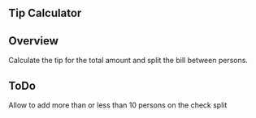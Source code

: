 ## Tip Calculator


## Overview

Calculate the tip for the total amount and split the bill between persons. 

## ToDo

Allow to add more than or less than 10 persons on the check split
